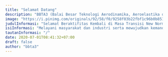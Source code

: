 ```yaml
---
title: "Selamat Datang"
description: "BBTA3 (Balai Besar Teknologi Aerodinamika, Aeroelastika dan Aeroakustika) merupakan satuan kerja dari BPPT yang melayani teknologi aero di Indonesia."
image: "https://i.pinimg.com/originals/92/58/f0/9258f03b22fbf1c96b0b8519d4bf90d4.png"
judulInformasi: "Selamat Beraktifitas Kembali di Masa Transisi New Normal"
isiInformasi: "Melayani masyarakat dan industri serta mewujudkan kemandirian bangsa"
tautanInformasi: "/"
date: 2020-07-01T08:41:32+07:00
draft: false
author: "bbta3"
---
```

